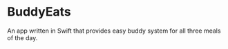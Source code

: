 # BuddyEats
An app written in Swift that provides easy buddy system for all three meals of the day.
